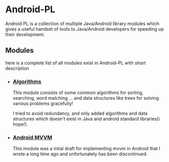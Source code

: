 # Android-PL
Android PL is a collection of multiple Java/Android library modules which gives a useful handset of tools to Java/Android developers for speeding up their development.

## Modules
here is a complete list of all modules exist in Android-PL with short description

* ###  [Algorithms](algorithms/README.md)
    This module consists of some common algorithms for sorting, searching, word matching ... and data structures like trees
    for solving various problems gracefully!

    I tried to avoid redundancy, and only added algorithms and data structures which doesn't exist in Java and android standard libraries(i hope!).
    
* ### [Android MVVM](mvvm/README.md)
    This module was a inital draft for implementing mvvm in Android that I wrote a long time ago and unfortunately has been discontinued.
